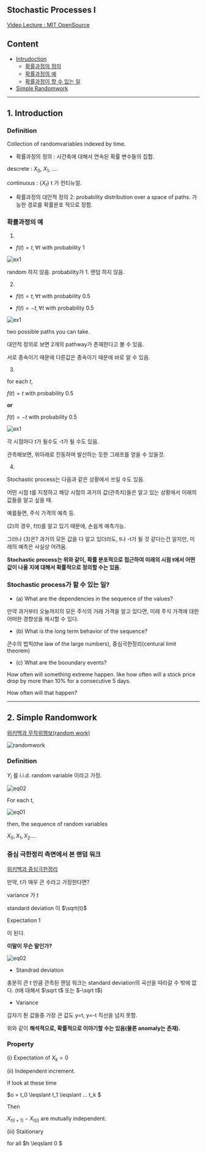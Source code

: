 ## Stochastic Processes I 

[Video Lecture : MIT OpenSource](https://www.youtube.com/watch?v=TuTmC8aOQJE)

## Content

- [Intrudoction](#1.-Stochastic-Process란?-(Introduction))
  - [확률과정의 정의](#Definition)
  - [확률과정의 예](#확률과정의-예)
  - [확률과정이 할 수 있는 일](#stochastic-process가-할-수-있는-일)
- [Simple Randomwork](#2-simple-randomwork)

---

## 1. Introduction

### Definition

Collection of randomvariables indexed by time. 

- 확률과정의 정의 : 시간축에 대해서 연속된 확률 변수들의 집합.

descrete : $X_0$, $X_1$, .... 

continuous : $\{X_t\}$ t 가 컨티뉴얼.

- 확률과정의 대안적 정의 2: probability distribution over a space of paths. 가능한 경로를 확률분포 적으로 정함.


### 확률과정의 예 

1. 

- $f(t) = t, \forall t$ with probability 1

![ex1](images/stochastic1_ex01.png)

random 하지 않음. probability가 1. 랜덤 하지 않음.

2. 

- $f(t) = t, \forall t$ with probability 0.5

- $f(t) = -t, \forall t$ with probability 0.5

![ex1](images/stochastic1_ex02.png)

two possible paths you can take. 

대안적 정의로 보면 2개의 pathway가 존재한다고 볼 수 있음. 

서로 종속이기 때문에 다른값은 종속이기 때문에 바로 알 수 있음.

3. 

for each $t$, 

$f(t) = t$ with probability 0.5

**or**

$f(t) = -t$ with probability 0.5

![ex1](images/stochastic1_ex03.png)

각 시점마다 t가 될수도 -t가 될 수도 있음. 

관측해보면, 위아래로 진동하며 발산하는 듯한 그래프를 얻을 수 있을것. 


4. 

Stochastic process는 다음과 같은 상황에서 쓰일 수도 있음.

어떤 시점 t를 지정하고 해당 시점의 과거의 값(관측치)들은 알고 있는 상황에서 미래의 값들을 알고 싶을 때.

예를들면, 주식 가격의 예측 등. 

(2)의 경우, f(t)를 알고 있기 때문에, 손쉽게 예측가능.

그러나 (3)은? 과거의 모든 값을 다 알고 있더라도, t나 -t가 될 것 같다는건 알지만, 미래의 예측은 사실상 어려움. 

**Stochastic process는 위와 같이, 확률 분포적으로 접근하여 미래의 시점 t에서 어떤 값이 나올 지에 대해서 확률적으로 정의할 수는 있음.**


### Stochastic process가 할 수 있는 일?

- (a) What are the dependencies in the sequence of the values?

만약 과거부터 오늘까지의 모든 주식의 거래 가격을 알고 있다면, 미래 주식 가격에 대한 어떠한 경향성을 제시할 수 있다.  

- (b) What is the long term behavior of the sequence?

큰수의 법칙(the law of the large numbers), 중심극한정리(centural limit theorem)

- (c) What are the booundary events?

How often will something extreme happen. like how often will a stock price drop by more than 10% for a consecutive 5 days.

How often will that happen?

---

## 2. Simple Randomwork

[위키백과 무작위행보(random work)](https://ko.wikipedia.org/wiki/%EB%AC%B4%EC%9E%91%EC%9C%84_%ED%96%89%EB%B3%B4)


![randomwork](https://upload.wikimedia.org/wikipedia/commons/7/76/Random_Walk_example.png)

### Definition 

$Y_i$ 를 i.i.d. random variable 이라고 가정.


![eq02](images/eq02.png)

For each t, 

![eq01](images/eq01.png)


then, the sequence of random variables 

$X_0, X_1, X_2 ....$

### 중심 극한정리 측면에서 본 랜덤 워크 

[위키백과 중심극한정리](https://ko.wikipedia.org/wiki/%EC%A4%91%EC%8B%AC_%EA%B7%B9%ED%95%9C_%EC%A0%95%EB%A6%AC)

만약, t가 매우 큰 수라고 가정한다면? 

variance 가 $t$

standard deviation 이 $\sqrt{t}$

Expectation 1 

이 된다. 

**이말이 무슨 말인가?**


![eq02](images/randomwork2.png)

- Standrad deviation 

충분히 큰 t 만큼 관측된 랜덤 워크는 standard deviation의 곡선을 따라갈 수 밖에 없다. (t에 대해서 $\sqrt t$ 또는 $-\sqrt t$)

- Variance 

갑자기 튄 값들중 가장 큰 값도 y=t, y=-t 직선을 넘지 못함.

위와 같이 **해석적으로, 확률적으로 이야기할 수는 있음(물론 anomaly는 존재).** 


### Property

(i) Expectation of $X_k=0$

(ii) Independent increment.

if look at these time 

$o = t_0 \leqslant t_1 \leqslant ... t_k $

Then 

$X_{t(i+1)} - X_{t(i)}$ are mutually independent.

(iii) Staitionary 

for all $h \leqslant 0 $





















